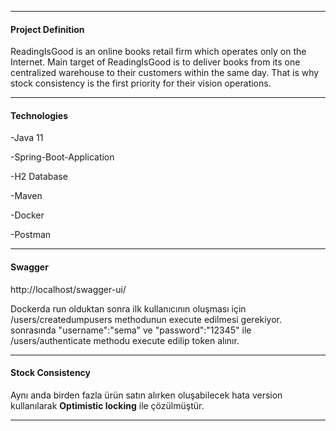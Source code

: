 -------------------------------------
#### **Project Definition**

ReadingIsGood is an online books retail firm which operates only on the Internet. Main
target of ReadingIsGood is to deliver books from its one centralized warehouse to their
customers within the same day. That is why stock consistency is the first priority for their
vision operations.

-------------------------------------

#### **Technologies**

-Java 11

-Spring-Boot-Application

-H2 Database

-Maven

-Docker

-Postman

-------------------------------------

#### **Swagger**

http://localhost/swagger-ui/


Dockerda run olduktan sonra ilk kullanıcının oluşması için /users/createdumpusers methodunun execute edilmesi gerekiyor.
sonrasında  "username":"sema" ve "password":"12345" ile /users/authenticate methodu execute edilip token alınır.


-------------------------------------

#### **Stock Consistency**

Aynı anda birden fazla ürün satın alırken oluşabilecek hata version kullanılarak **Optimistic locking** ile çözülmüştür.

-------------------------------------